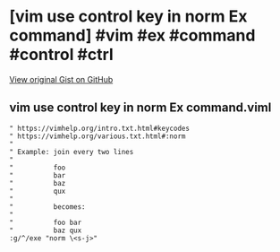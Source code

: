 # [vim use control key in norm Ex command] #vim #ex #command #control #ctrl

[View original Gist on GitHub](https://gist.github.com/Integralist/0647b5947005d1faeb2d78f79e5b688d)

## vim use control key in norm Ex command.viml

```viml
" https://vimhelp.org/intro.txt.html#keycodes
" https://vimhelp.org/various.txt.html#:norm
"
" Example: join every two lines
"          
"          foo
"          bar
"          baz
"          qux
"
"          becomes:
"
"          foo bar
"          baz qux
:g/^/exe "norm \<s-j>"
```

